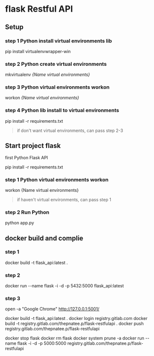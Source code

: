 # flask Restful API 

## Setup
### step 1 Python install virtual environments lib
pip install virtualenvwrapper-win
### step 2 Python create virtual environments
mkvirtualenv _{Name virtual environments}_
### step 3 Python virtual environments workon
workon _{Name virtual environments}_
### step 4 Python lib install to virtual environments 
pip install -r requirements.txt
> if don't want virtual environments, can pass step 2-3


## Start project flask

first Python Flask API

pip install -r requirements.txt

### step 1 Python virtual environments workon 
workon {Name virtual environments}
> if haven't virtual environments, can pass step 1
### step 2 Run Python
python app.py

## docker build and complie 
### step 1 
docker build -t flask_api:latest .
### step 2
docker run --name flask -i -d -p 5432:5000 flask_api:latest
<!-- docker run --name flask --restart=always -i -d -p 5001:5000 flask_api:latest -->
### step 3 
open -a "Google Chrome"  http://127.0.0.1:5001/


<!-- Quick Start -->
<!-- If you are not already logged in, you need to authenticate to the Container Registry by using your GitLab username and password. If you have Two-Factor Authentication enabled, use a Personal Access Token instead of a password. -->


<!-- You can add an image to this registry with the following commands: -->
docker build -t flask_api:latest .
docker login registry.gitlab.com
docker build -t registry.gitlab.com/thepnatee.p/flask-restfulapi .
docker push registry.gitlab.com/thepnatee.p/flask-restfulapi

docker stop flask
docker rm flask
docker system prune -a
docker run --name flask -i -d -p 5000:5000 registry.gitlab.com/thepnatee.p/flask-restfulapi